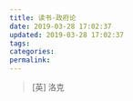 ```yaml
---
title: 读书·政府论
date: 2019-03-28 17:02:37
updated: 2019-03-28 17:02:37
tags:
categories:
permalink:
---
```


> [英] 洛克